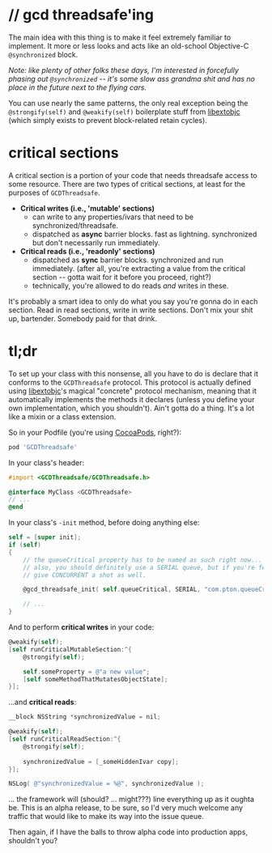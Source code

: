 
# // gcd threadsafe'ing

The main idea with this thing is to make it feel extremely familiar to implement.  It more or less looks and acts like an old-school Objective-C `@synchronized` block.

*Note: like plenty of other folks these days, I'm interested in forcefully phasing out `@synchronized` -- it's some slow ass grandma shit and has no place in the future next to the flying cars.*

You can use nearly the same patterns, the only real exception being the `@strongify(self)` and `@weakify(self)` boilerplate stuff from [libextobjc](http://github.com/jspahrsummers/libextobjc) (which simply exists to prevent block-related retain cycles).



# critical sections

A critical section is a portion of your code that needs threadsafe access to some resource.  There are two types of critical sections, at least for the purposes of `GCDThreadsafe`.

- **Critical writes (i.e., 'mutable' sections)**
    + can write to any properties/ivars that need to be synchronized/threadsafe.
    + dispatched as __async__ barrier blocks.  fast as lightning.  synchronized but don't necessarily run immediately.
- **Critical reads (i.e., 'readonly' sections)**
    + dispatched as __sync__ barrier blocks.  synchronized and run immediately.  (after all, you're extracting a value from the critical section -- gotta wait for it before you proceed, right?)
    + technically, you're allowed to do reads *and* writes in these.

It's probably a smart idea to only do what you say you're gonna do in each section.  Read in read sections, write in write sections.  Don't mix your shit up, bartender.  Somebody paid for that drink.



# tl;dr

To set up your class with this nonsense, all you have to do is declare that it conforms to the `GCDThreadsafe` protocol.  This protocol is actually defined using [libextobjc](http://github.com/jspahrsummers/libextobjc)'s magical "concrete" protocol mechanism, meaning that it automatically implements the methods it declares (unless you define your own implementation, which you shouldn't).  Ain't gotta do a thing.  It's a lot like a mixin or a class extension.

So in your Podfile (you're using [CocoaPods](http://cocoapods.org), right?):

```ruby
pod 'GCDThreadsafe'
```



In your class's header:

```objective-c
#import <GCDThreadsafe/GCDThreadsafe.h>

@interface MyClass <GCDThreadsafe>
// ...
@end
```


In your class's `-init` method, before doing anything else:

```objective-c
self = [super init];
if (self)
{
    // the queueCritical property has to be named as such right now... i'll fix this eventually, maybe.
    // also, you should definitely use a SERIAL queue, but if you're feeling ridiculous, you can always
    // give CONCURRENT a shot as well.

    @gcd_threadsafe_init( self.queueCritical, SERIAL, "com.pton.queueCritical" );

    // ...
}
```



And to perform **critical writes** in your code:

```objective-c
@weakify(self);
[self runCriticalMutableSection:^{
    @strongify(self);

    self.someProperty = @"a new value";
    [self someMethodThatMutatesObjectState];
}];
```



...and **critical reads**:

```objective-c
__block NSString *synchronizedValue = nil;

@weakify(self);
[self runCriticalReadSection:^{
    @strongify(self);
    
    synchronizedValue = [_someHiddenIvar copy];
}];

NSLog( @"synchronizedValue = %@", synchronizedValue );
```




... the framework will (should? ... might???) line everything up as it oughta be.  This is an alpha release, to be
sure, so I'd very much welcome any traffic that would like to make its way into the issue queue.

Then again, if I have the balls to throw alpha code into production apps, shouldn't you?






